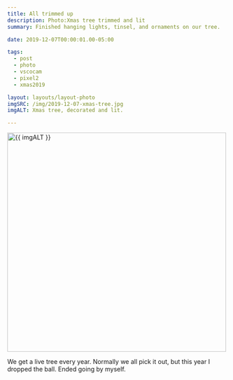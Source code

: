 ```yaml
---
title: All trimmed up
description: Photo:Xmas tree trimmed and lit
summary: Finished hanging lights, tinsel, and ornaments on our tree.

date: 2019-12-07T00:00:01.00-05:00

tags:
  - post
  - photo
  - vscocam
  - pixel2
  - xmas2019

layout: layouts/layout-photo
imgSRC: /img/2019-12-07-xmas-tree.jpg
imgALT: Xmas tree, decorated and lit.

---
```

<p><img class="u-photo img-polaroid" src="{{ imgSRC }}" alt="{{ imgALT }}" width="500" height="500"></p>
We get a live tree every year. Normally we all pick it out, but this year I dropped the ball. Ended going by myself.